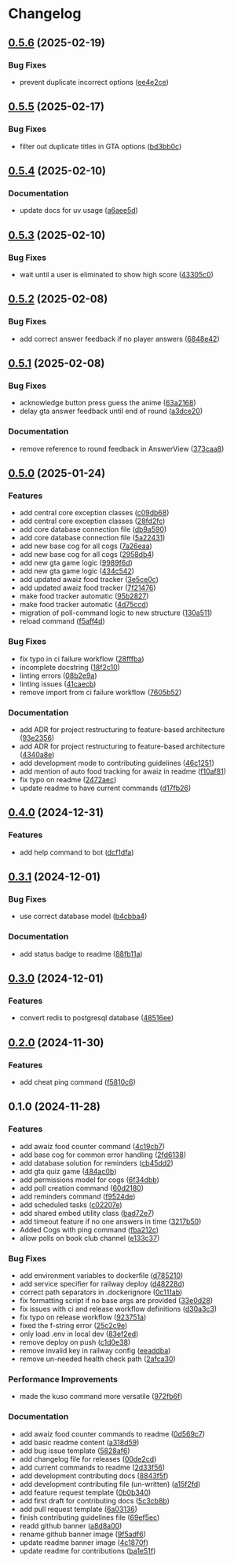 # Changelog

## [0.5.6](https://github.com/kusogaki-events/kusogaki-bot/compare/v0.5.5...v0.5.6) (2025-02-19)


### Bug Fixes

* prevent duplicate incorrect options ([ee4e2ce](https://github.com/kusogaki-events/kusogaki-bot/commit/ee4e2ce2307bdd1c1424616e47ada40ec866526d))

## [0.5.5](https://github.com/kusogaki-events/kusogaki-bot/compare/v0.5.4...v0.5.5) (2025-02-17)


### Bug Fixes

* filter out duplicate titles in GTA options ([bd3bb0c](https://github.com/kusogaki-events/kusogaki-bot/commit/bd3bb0cd291fc648771ddeabd1b4f8fcfd3e7303))

## [0.5.4](https://github.com/kusogaki-events/kusogaki-bot/compare/v0.5.3...v0.5.4) (2025-02-10)


### Documentation

* update docs for uv usage ([a6aee5d](https://github.com/kusogaki-events/kusogaki-bot/commit/a6aee5d4e1080d806f9d0da9ed064965fe16ca35))

## [0.5.3](https://github.com/kusogaki-events/kusogaki-bot/compare/v0.5.2...v0.5.3) (2025-02-10)


### Bug Fixes

* wait until a user is eliminated to show high score ([43305c0](https://github.com/kusogaki-events/kusogaki-bot/commit/43305c0ac27a0bb2db81c0c8ffa8540fe6e73bdd))

## [0.5.2](https://github.com/kusogaki-events/kusogaki-bot/compare/v0.5.1...v0.5.2) (2025-02-08)


### Bug Fixes

* add correct answer feedback if no player answers ([6848e42](https://github.com/kusogaki-events/kusogaki-bot/commit/6848e426d9695b70d78da25bc24b3cf447100726))

## [0.5.1](https://github.com/kusogaki-events/kusogaki-bot/compare/v0.5.0...v0.5.1) (2025-02-08)


### Bug Fixes

* acknowledge button press guess the anime ([63a2168](https://github.com/kusogaki-events/kusogaki-bot/commit/63a21680fa02771bb3c1c2ec916c51966633143b))
* delay gta answer feedback until end of round ([a3dce20](https://github.com/kusogaki-events/kusogaki-bot/commit/a3dce20a10831b9d5cb0169054aea48229eda2c1))


### Documentation

* remove reference to round feedback in AnswerView ([373caa8](https://github.com/kusogaki-events/kusogaki-bot/commit/373caa8c6a0012c4a84bb1263709f4d3987e6cb8))

## [0.5.0](https://github.com/kusogaki-events/kusogaki-bot/compare/v0.4.0...v0.5.0) (2025-01-24)


### Features

* add central core exception classes ([c09db68](https://github.com/kusogaki-events/kusogaki-bot/commit/c09db681ca0f7b43faefdc61039648ba034c424d))
* add central core exception classes ([28fd2fc](https://github.com/kusogaki-events/kusogaki-bot/commit/28fd2fc1f309d3fdf861c3ba2330f9713e3d5eca))
* add core database connection file ([db9a590](https://github.com/kusogaki-events/kusogaki-bot/commit/db9a5904c9a00b6ff135cb7893552de925d08905))
* add core database connection file ([5a22431](https://github.com/kusogaki-events/kusogaki-bot/commit/5a22431419bbfc422ed7bef4341ec92f8f23a394))
* add new base cog for all cogs ([7a26eaa](https://github.com/kusogaki-events/kusogaki-bot/commit/7a26eaa334303aadeb5f6ca9d182a778f5c7677c))
* add new base cog for all cogs ([2958db4](https://github.com/kusogaki-events/kusogaki-bot/commit/2958db49dc3d084e689519bec77f73ae18ab0568))
* add new gta game logic ([9989f6d](https://github.com/kusogaki-events/kusogaki-bot/commit/9989f6d82ff63909f91118bd1d55fb94eb8ff76f))
* add new gta game logic ([434c542](https://github.com/kusogaki-events/kusogaki-bot/commit/434c542b299e7b7adfa04382d0786c96bccee953))
* add updated awaiz food tracker ([3e5ce0c](https://github.com/kusogaki-events/kusogaki-bot/commit/3e5ce0c269935e59fad9fe7a87bd9da149e86536))
* add updated awaiz food tracker ([7f21476](https://github.com/kusogaki-events/kusogaki-bot/commit/7f21476c81c2af1f866adbbcb1f9eebb832191d2))
* make food tracker automatic ([95b2827](https://github.com/kusogaki-events/kusogaki-bot/commit/95b282721d529ef92c80325771a5adc0c4b0b446))
* make food tracker automatic ([4d75ccd](https://github.com/kusogaki-events/kusogaki-bot/commit/4d75ccd0634b3ae2b28c14634da12629558be152))
* migration of poll-command logic to new structure ([130a511](https://github.com/kusogaki-events/kusogaki-bot/commit/130a511d4f8bf62a4736bd2bd044dc4a12a9e2f9))
* reload command ([f5aff4d](https://github.com/kusogaki-events/kusogaki-bot/commit/f5aff4dbf917ac59a8ecfa2d91d41fe117fc6ec4))


### Bug Fixes

* fix typo in ci failure workflow ([28fffba](https://github.com/kusogaki-events/kusogaki-bot/commit/28fffba77b5e54c49cd88f0e4e3e09c396ed7ee8))
* incomplete docstring ([18f2c10](https://github.com/kusogaki-events/kusogaki-bot/commit/18f2c10dcff2c9bf7bc51afc35ee916e16246fba))
* linting errors ([08b2e9a](https://github.com/kusogaki-events/kusogaki-bot/commit/08b2e9a7ae206ebed61f4bcc81ce33d845e3db28))
* linting issues ([41caecb](https://github.com/kusogaki-events/kusogaki-bot/commit/41caecb717cff84fda5cfe5dbe33aca470370940))
* remove import from ci failure workflow ([7605b52](https://github.com/kusogaki-events/kusogaki-bot/commit/7605b528e62f1327a9a86840b4cfbd4578e42241))


### Documentation

* add ADR for project restructuring to feature-based architecture ([93e2356](https://github.com/kusogaki-events/kusogaki-bot/commit/93e23562a3e2c1e2462cfdee740ff367fc0564e9))
* add ADR for project restructuring to feature-based architecture ([4340a8e](https://github.com/kusogaki-events/kusogaki-bot/commit/4340a8ec43b68be904d6304c7e8dbd4698eada0a))
* add development mode to contributing guidelines ([46c1251](https://github.com/kusogaki-events/kusogaki-bot/commit/46c12510f34ed3da4f8e4308072667fc7e7c50d0))
* add mention of auto food tracking for awaiz in readme ([f10af81](https://github.com/kusogaki-events/kusogaki-bot/commit/f10af812b900dc2f316f346b90b6fa4af2fd8c00))
* fix typo on readme ([2472aec](https://github.com/kusogaki-events/kusogaki-bot/commit/2472aecadb1dd82dfac2157a528be0567d8f8f97))
* update readme to have current commands ([d17fb26](https://github.com/kusogaki-events/kusogaki-bot/commit/d17fb260aafe81e645da0e620d94863a05dc5dc5))

## [0.4.0](https://github.com/kusogaki-events/kusogaki-bot/compare/v0.3.1...v0.4.0) (2024-12-31)


### Features

* add help command to bot ([dcf1dfa](https://github.com/kusogaki-events/kusogaki-bot/commit/dcf1dfaae95bcfa4205d9cfd486f1c8c3b12fabd))

## [0.3.1](https://github.com/kusogaki-events/kusogaki-bot/compare/v0.3.0...v0.3.1) (2024-12-01)


### Bug Fixes

* use correct database model ([b4cbba4](https://github.com/kusogaki-events/kusogaki-bot/commit/b4cbba4252076a7783a415cd03d81783eacc1cb9))


### Documentation

* add status badge to readme ([88fb11a](https://github.com/kusogaki-events/kusogaki-bot/commit/88fb11a2851dc70b851dd5e04313dc8d2193fb43))

## [0.3.0](https://github.com/kusogaki-events/kusogaki-bot/compare/v0.2.0...v0.3.0) (2024-12-01)


### Features

* convert redis to postgresql database ([48516ee](https://github.com/kusogaki-events/kusogaki-bot/commit/48516ee73e50f31ad66a262405fee020a08c3b94))

## [0.2.0](https://github.com/kusogaki-events/kusogaki-bot/compare/v0.1.0...v0.2.0) (2024-11-30)


### Features

* add cheat ping command ([f5810c6](https://github.com/kusogaki-events/kusogaki-bot/commit/f5810c6abe59c16da3f42226f891a5edac587dfd))

## 0.1.0 (2024-11-28)


### Features

* add awaiz food counter command ([4c19cb7](https://github.com/kusogaki-events/kusogaki-bot/commit/4c19cb78a87b9b627920776f09d6110cbc54b03e))
* add base cog for common error handling ([2fd6138](https://github.com/kusogaki-events/kusogaki-bot/commit/2fd6138ce6e8d931ecfe688d40f962ce0e36bf54))
* add database solution for reminders ([cb45dd2](https://github.com/kusogaki-events/kusogaki-bot/commit/cb45dd24369173b0b059c83919ce01dd86364afe))
* add gta quiz game ([484ac0b](https://github.com/kusogaki-events/kusogaki-bot/commit/484ac0b3747d516fd6b9300614ccbf07610aaaa5))
* add permissions model for cogs ([6f34dbb](https://github.com/kusogaki-events/kusogaki-bot/commit/6f34dbb1a971ae74e6a96dbba51b84260890fbbf))
* add poll creation command ([60d2180](https://github.com/kusogaki-events/kusogaki-bot/commit/60d21800b309877b5597b7df90c36e18b2d19f47))
* add reminders command ([f9524de](https://github.com/kusogaki-events/kusogaki-bot/commit/f9524de2aeafd00cfbfe2d93b8bff3cb7d6a3e59))
* add scheduled tasks ([c02207e](https://github.com/kusogaki-events/kusogaki-bot/commit/c02207ed44e4de6e89a579306e235f2fdb3c4e71))
* add shared embed utility class ([bad72e7](https://github.com/kusogaki-events/kusogaki-bot/commit/bad72e75b897c8ec5ec6149ef4a273be0588e9c9))
* add timeout feature if no one answers in time ([3217b50](https://github.com/kusogaki-events/kusogaki-bot/commit/3217b50679ee78e3d827669ef585633392d50e58))
* Added Cogs with ping command ([fba212c](https://github.com/kusogaki-events/kusogaki-bot/commit/fba212c20976aebe8f878ad5a1aa018d1584ef1c))
* allow polls on book club channel ([e133c37](https://github.com/kusogaki-events/kusogaki-bot/commit/e133c37d04da17e4f45ac950d795ef0370e19a0f))


### Bug Fixes

* add environment variables to dockerfile ([d785210](https://github.com/kusogaki-events/kusogaki-bot/commit/d785210e0632b1ae60682628aa50dc85b936b646))
* add service specifier for railway deploy ([d48228d](https://github.com/kusogaki-events/kusogaki-bot/commit/d48228d21b3a06dab4ec64dd885a59e7c5e79eb5))
* correct path separators in .dockerignore ([0c111ab](https://github.com/kusogaki-events/kusogaki-bot/commit/0c111ab4c0ab97cd1ec007edac13e4e737baaa31))
* fix formatting script if no base args are provided ([33e0d28](https://github.com/kusogaki-events/kusogaki-bot/commit/33e0d28664384b04ec47101eeb114358eb440597))
* fix issues with ci and release workflow definitions ([d30a3c3](https://github.com/kusogaki-events/kusogaki-bot/commit/d30a3c3e74c6dfb6996122ece51daeb58897d9f0))
* fix typo on release workflow ([923751a](https://github.com/kusogaki-events/kusogaki-bot/commit/923751a8581d1ed7b6d93a7c03520052efcad763))
* fixed the f-string error ([25c2c9e](https://github.com/kusogaki-events/kusogaki-bot/commit/25c2c9e1293afb05593fa8c1bde587999010736e))
* only load .env in local dev ([83ef2ed](https://github.com/kusogaki-events/kusogaki-bot/commit/83ef2edf598137fc7836aab0eaee581cb48faaa7))
* remove deploy on push ([c1d0e38](https://github.com/kusogaki-events/kusogaki-bot/commit/c1d0e38cd2ed055369b679526d74924e3404653d))
* remove invalid key in railway config ([eeaddba](https://github.com/kusogaki-events/kusogaki-bot/commit/eeaddba3be3d3e942931ce6271f6abd56550f8d3))
* remove un-needed health check path ([2afca30](https://github.com/kusogaki-events/kusogaki-bot/commit/2afca308bb8e97553d8f90adf9e627d08ea3add8))


### Performance Improvements

* made the kuso command more versatile ([972fb6f](https://github.com/kusogaki-events/kusogaki-bot/commit/972fb6fffee8280773fbda0e8377f4c77af1c430))


### Documentation

* add awaiz food counter commands to readme ([0d569c7](https://github.com/kusogaki-events/kusogaki-bot/commit/0d569c7d38b298f74b862ce3fcc81c3021cd1002))
* add basic readme content ([a318d59](https://github.com/kusogaki-events/kusogaki-bot/commit/a318d59125d34c964d5ae66dd94469ece1f0cc72))
* add bug issue template ([5828af6](https://github.com/kusogaki-events/kusogaki-bot/commit/5828af68dd86bbff0ec2b9334aa0208753356254))
* add changelog file for releases ([00de2cd](https://github.com/kusogaki-events/kusogaki-bot/commit/00de2cd9a9dfce2bcdf8087054e0d7f52b5b9c8e))
* add current commands to readme ([2d33f56](https://github.com/kusogaki-events/kusogaki-bot/commit/2d33f567580ee0ce636341ce4b34d65cd81d1ed7))
* add development contributing docs ([8843f5f](https://github.com/kusogaki-events/kusogaki-bot/commit/8843f5fd8a92cc245b3245442fc8af3a93c86127))
* add development contributing file (un-written) ([a15f2fd](https://github.com/kusogaki-events/kusogaki-bot/commit/a15f2fdc3c733407c2c4697f5370e6824abf5a76))
* add feature request template ([0b0b340](https://github.com/kusogaki-events/kusogaki-bot/commit/0b0b340df28d3d5468032926c97d3ef3f1a63afd))
* add first draft for contributing docs ([5c3cb8b](https://github.com/kusogaki-events/kusogaki-bot/commit/5c3cb8b78bf96aa19208144d1279f8429d83ee63))
* add pull request template ([6a03136](https://github.com/kusogaki-events/kusogaki-bot/commit/6a031364f2fc0298d5787313d02ea5cb8609a1bb))
* finish contributing guidelines file ([69ef5ec](https://github.com/kusogaki-events/kusogaki-bot/commit/69ef5ec1a91c12c90e76f6ec5a72b7e27c9c79fc))
* readd github banner ([a8d8a00](https://github.com/kusogaki-events/kusogaki-bot/commit/a8d8a00c825cfb2f75e970b006f18c3757bfcdd6))
* rename github banner image ([9f5adf6](https://github.com/kusogaki-events/kusogaki-bot/commit/9f5adf6ff3387273ad775ea8e640a99e27a69e90))
* update readme banner image ([4c1870f](https://github.com/kusogaki-events/kusogaki-bot/commit/4c1870f332b34bc1bf6f5cdb41d2b1a621d44519))
* update readme for contributions ([ba1e51f](https://github.com/kusogaki-events/kusogaki-bot/commit/ba1e51febc8ef2e32838f9ec9136a6757cd7772c))
